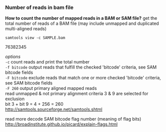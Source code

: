 ### Number of reads in bam file
__How to count the number of mapped reads in a BAM or SAM file?__
get the total number of reads of a BAM file (may include unmapped and duplicated multi-aligned reads)

```
samtools view -c SAMPLE.bam
```
  76382345

_options_<br>
  ```-c```  count reads and print the total number<br>
  ```-f bitcode```  output reads that fulfill the checked 'bitcode' criteria, see SAM bitcode fields<br>
  ```-F bitcode```  exclude reads that match one or more checked 'bitcode' criteria, see SAM bitcode fields<br>
  ```-F 260```  output primary aligned mapped reads<br>
                       read unmapped & not primary alignment criteria 3 & 9 are selected for exclusion<br>
                       bit 3 + bit 9 = 4 + 256 = 260<br>
http://samtools.sourceforge.net/samtools.shtml

read more
decode SAM bitcode flag number (meaning of flag bits)
http://broadinstitute.github.io/picard/explain-flags.html
